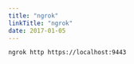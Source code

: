 ```yaml
---
title: "ngrok"
linkTitle: "ngrok"
date: 2017-01-05
---
```


```bash
ngrok http https://localhost:9443
```
